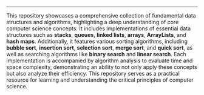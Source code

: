 
<hr>

This repository showcases a comprehensive collection of fundamental data structures and algorithms, highlighting a deep understanding of core computer science concepts. It includes implementations of essential data structures such as **stacks**, **queues**, **linked lists**, **arrays**, **ArrayLists**, and **hash maps**. Additionally, it features various sorting algorithms, including **bubble sort**, **insertion sort**, **selection sort**, **merge sort**, and **quick sort**, as well as searching algorithms like **binary search** and **linear search**. Each implementation is accompanied by algorithm analysis to evaluate time and space complexity, demonstrating an ability to not only apply these concepts but also analyze their efficiency. This repository serves as a practical resource for learning and understanding the critical principles of computer science.


